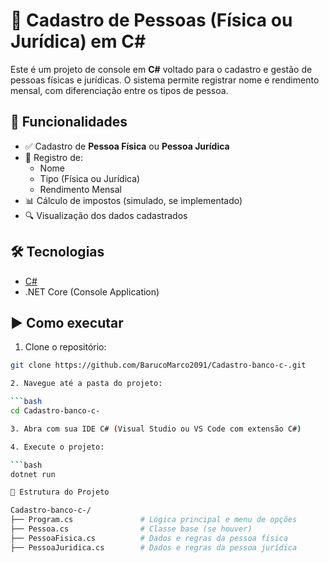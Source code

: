 # 🏦 Cadastro de Pessoas (Física ou Jurídica) em C#

Este é um projeto de console em **C#** voltado para o cadastro e gestão de pessoas físicas e jurídicas. O sistema permite registrar nome e rendimento mensal, com diferenciação entre os tipos de pessoa.

## 📌 Funcionalidades

- ✅ Cadastro de **Pessoa Física** ou **Pessoa Jurídica**
- 📝 Registro de:
  - Nome
  - Tipo (Física ou Jurídica)
  - Rendimento Mensal
- 📊 Cálculo de impostos (simulado, se implementado)
- 🔍 Visualização dos dados cadastrados

## 🛠️ Tecnologias

- [C#](https://learn.microsoft.com/pt-br/dotnet/csharp/)
- .NET Core (Console Application)

## ▶️ Como executar

1. Clone o repositório:

```bash
git clone https://github.com/BarucoMarco2091/Cadastro-banco-c-.git

2. Navegue até a pasta do projeto:

```bash
cd Cadastro-banco-c-

3. Abra com sua IDE C# (Visual Studio ou VS Code com extensão C#)

4. Execute o projeto:

```bash
dotnet run

🧠 Estrutura do Projeto

Cadastro-banco-c-/
├── Program.cs               # Lógica principal e menu de opções
├── Pessoa.cs                # Classe base (se houver)
├── PessoaFisica.cs          # Dados e regras da pessoa física
├── PessoaJuridica.cs        # Dados e regras da pessoa jurídica
